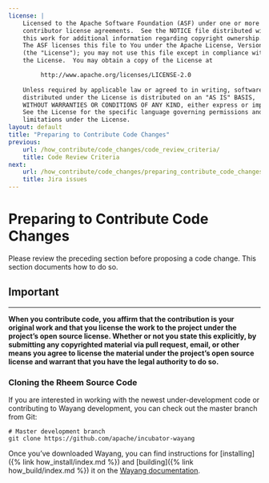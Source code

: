 ```yaml
---
license: |
    Licensed to the Apache Software Foundation (ASF) under one or more
    contributor license agreements.  See the NOTICE file distributed with
    this work for additional information regarding copyright ownership.
    The ASF licenses this file to You under the Apache License, Version 2.0
    (the "License"); you may not use this file except in compliance with
    the License.  You may obtain a copy of the License at

         http://www.apache.org/licenses/LICENSE-2.0
    
    Unless required by applicable law or agreed to in writing, software
    distributed under the License is distributed on an "AS IS" BASIS,
    WITHOUT WARRANTIES OR CONDITIONS OF ANY KIND, either express or implied.
    See the License for the specific language governing permissions and
    limitations under the License.
layout: default
title: "Preparing to Contribute Code Changes"
previous:
    url: /how_contribute/code_changes/code_review_criteria/
    title: Code Review Criteria
next:
    url: /how_contribute/code_changes/preparing_contribute_code_changes/jira_issue/
    title: Jira issues
---
```

# Preparing to Contribute Code Changes

Please review the preceding section before proposing a code change. This section documents how to do so.

<div class="alert alert-success" role="alert">
<h2> Important </h2>
<hr>
<strong>When you contribute code, you affirm that the contribution is your original work and that you license the work to the project under the project’s open source license. Whether or not you state this explicitly, by submitting any copyrighted material via pull request, email, or other means you agree to license the material under the project’s open source license and warrant that you have the legal authority to do so.</strong>
</div>

### Cloning the Rheem Source Code

If you are interested in working with the newest under-development code or contributing to Wayang development, you can check out the master branch from Git:

```text
# Master development branch
git clone https://github.com/apache/incubator-wayang
```

Once you’ve downloaded Wayang, you can find instructions for [installing]({% link how_install/index.md %}) and [building]({% link how_build/index.md %}) it on the [Wayang documentation](https://wayang.apache.org/docs/latest/).
